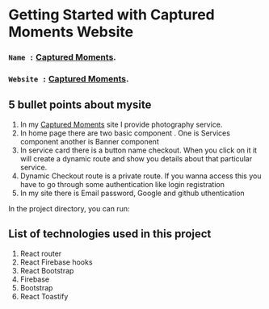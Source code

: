 # Getting Started with Captured Moments Website
### `Name :`  [Captured Moments](https://captured-moments-11d5c.web.app/).
### `Website :` [Captured Moments](https://captured-moments-11d5c.web.app/).

## 5 bullet points about mysite
1. In my  [Captured Moments](https://captured-moments-11d5c.web.app/) site I provide photography service.
2. In home page there are two basic component . One is Services component another is Banner component 
3. In service card there is a button name checkout. When you click on it it will create a dynamic route and show you details about that particular service.
4. Dynamic Checkout route is a private route. If you wanna access this you have to go through some authentication like login registration
5. In my site there is Email password, Google and github uthentication

In the project directory, you can run:

## List of technologies used in this project
1. React router
2. React Firebase hooks
3. React Bootstrap
4. Firebase
5. Bootstrap
6. React Toastify 

